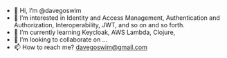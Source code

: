 - 👋 Hi, I’m @davegoswim
- 👀 I’m interested in Identity and Access Management, Authentication and Authorization, Interoperability, JWT, and so on and so forth.
- 🌱 I’m currently learning Keycloak, AWS Lambda, Clojure, 
- 💞️ I’m looking to collaborate on ... 
- 📫 How to reach me? davegoswim@gmail.com

<!---
davegoswim/davegoswim is a ✨ special ✨ repository because its `README.md` (this file) appears on your GitHub profile.
You can click the Preview link to take a look at your changes.
--->
